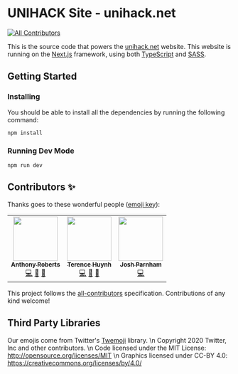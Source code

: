 # UNIHACK Site - unihack.net

<!-- ALL-CONTRIBUTORS-BADGE:START - Do not remove or modify this section -->
[![All Contributors](https://img.shields.io/badge/all_contributors-3-orange.svg?style=flat-square)](#contributors-)
<!-- ALL-CONTRIBUTORS-BADGE:END -->

This is the source code that powers the [unihack.net](unihack.net) website. This
website is running on the [Next.js][next.js] framework, using both [TypeScript][typescript] and [SASS][sass].

## Getting Started

### Installing

You should be able to install all the dependencies by running the following
command:

```
npm install
```

### Running Dev Mode

```
npm run dev
```

## Contributors ✨

Thanks goes to these wonderful people ([emoji key](https://allcontributors.org/docs/en/emoji-key)):

<!-- ALL-CONTRIBUTORS-LIST:START - Do not remove or modify this section -->
<!-- prettier-ignore-start -->
<!-- markdownlint-disable -->
<table>
  <tr>
    <td align="center"><a href="https://github.com/anthonycr0"><img src="https://avatars.githubusercontent.com/u/19167953?v=4?s=100" width="100px;" alt=""/><br /><sub><b>Anthony Roberts</b></sub></a><br /><a href="https://github.com/unihackhq/unihack.net/commits?author=anthonycr0" title="Code">💻</a> <a href="#design-anthonycr0" title="Design">🎨</a> <a href="#data-anthonycr0" title="Data">🔣</a></td>
    <td align="center"><a href="http://terencehuynh.com/"><img src="https://avatars.githubusercontent.com/u/1747517?v=4?s=100" width="100px;" alt=""/><br /><sub><b>Terence Huynh</b></sub></a><br /><a href="https://github.com/unihackhq/unihack.net/commits?author=terencehuynh" title="Code">💻</a> <a href="#design-terencehuynh" title="Design">🎨</a> <a href="#data-terencehuynh" title="Data">🔣</a></td>
    <td align="center"><a href="https://joshparnham.com/"><img src="https://avatars.githubusercontent.com/u/712727?v=4?s=100" width="100px;" alt=""/><br /><sub><b>Josh Parnham</b></sub></a><br /><a href="https://github.com/unihackhq/unihack.net/commits?author=josh-" title="Code">💻</a></td>
  </tr>
</table>

<!-- markdownlint-restore -->
<!-- prettier-ignore-end -->

<!-- ALL-CONTRIBUTORS-LIST:END -->

This project follows the [all-contributors](https://github.com/all-contributors/all-contributors) specification. Contributions of any kind welcome!

## Third Party Libraries

Our emojis come from Twitter's [Twemoji][twemoji] library. \n
Copyright 2020 Twitter, Inc and other contributors. \n
Code licensed under the MIT License: http://opensource.org/licenses/MIT \n
Graphics licensed under CC-BY 4.0: https://creativecommons.org/licenses/by/4.0/

[next.js]: https://nextjs.org/docs/
[typescript]: https://www.typescriptlang.org/
[sass]: https://sass-lang.com/
[twemoji]: https://twemoji.twitter.com/
